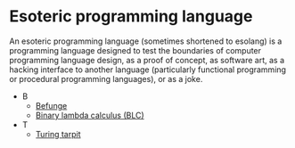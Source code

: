 # Esoteric programming language
An esoteric programming language (sometimes shortened to esolang) is a programming language designed to test the boundaries of computer programming language design, as a proof of concept, as software art, as a hacking interface to another language (particularly functional programming or procedural programming languages), or as a joke.

- B
  - <a href="https://en.wikipedia.org/wiki/Befunge" target="_blank" >Befunge</a>
  - <a href="https://en.wikipedia.org/wiki/Binary_lambda_calculus" target="_blank" >Binary lambda calculus (BLC)</a>
- T
  - <a href="https://en.wikipedia.org/wiki/Esoteric_programming_language" target="_blank" >Turing tarpit</a>
 
